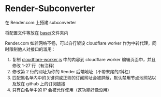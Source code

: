 # Render-Subconverter

在 Render.com 上搭建 subconverter

将配置文件等放在 [base/](https://github.com/LM-Firefly/Firefly-sub/tree/render/base)文件夹内

Render.com 如若网络不畅，可以自行架设 cloudflare worker 作为中转代理，同时限制他人对接口的滥用：

1. 复制 [cloudflare-worker.js](https://github.com/LM-Firefly/Firefly-sub/blob/render/cloudflare-worker.js) 中的内容到 cloudflare worker 编辑页面中，并且修改 1-27 行（有注释）
2. 修改第 2 行的网址为你的 Render 后端地址（不带末尾的/斜杠）
3. 匹配黑名单内中的关键词或正则的订阅网址会被屏蔽，默认禁用节点池网站以及放在 github 上的订阅链接
4. 只有白名单中的 IP 会被允许使用（这功能好像没用）
